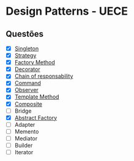 # Design Patterns - UECE

## Questões

- [x] [Singleton](src/com/uece/questions/singleton)
- [x] [Strategy](src/com/uece/questions/strategy)
- [x] [Factory Method](src/com/uece/questions/factorymethod)
- [x] [Decorator](src/com/uece/questions/decorator)
- [x] [Chain of responsability](src/com/uece/questions/chainOfResponsability)
- [x] [Command](src/com/uece/questions/command)
- [x] [Observer](src/com/uece/questions/observer)
- [x] [Template Method](src/com/uece/questions/templateMethod)
- [x] [Composite](src/com/uece/questions/composite)
- [ ] Bridge
- [x] [Abstract Factory](src/com/uece/questions/abstractFactory)
- [ ] Adapter
- [ ] Memento
- [ ] Mediator
- [ ] Builder
- [ ] Iterator